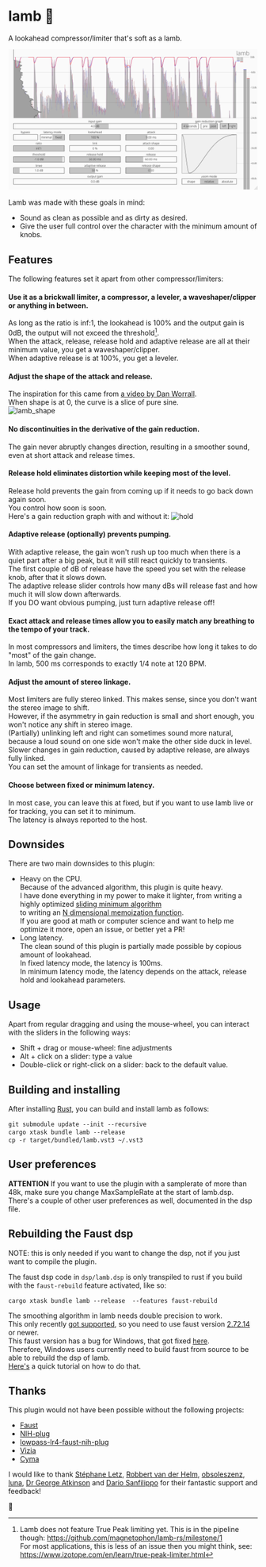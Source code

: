 # lamb 🐑

A lookahead compressor/limiter that's soft as a lamb. 

<p align=”center”>
    <img src="images/lamb.png" alt="screenshot">
</p>

Lamb was made with these goals in mind:

- Sound as clean as possible and as dirty as desired.
- Give the user full control over the character with the minimum amount of knobs.

## Features

The following features set it apart from other compressor/limiters:
#### Use it as a brickwall limiter, a compressor, a leveler, a waveshaper/clipper or anything in between.  
  As long as the ratio is inf:1, the lookahead is 100% and the output gain is 0dB, the output will not exceed the threshold[^1].  
  When the attack, release, release hold and adaptive release are all at their minimum value, you get a waveshaper/clipper.  
  When adaptive release is at 100%, you get a leveler.
#### Adjust the shape of the attack and release.  
  The inspiration for this came from [a video by Dan Worrall](https://youtu.be/7Yit769SN64?t=1115).  
  When shape is at 0, the curve is a slice of pure sine.  
  ![lamb_shape](https://github.com/magnetophon/lamb-rs/assets/7645711/bfb42317-0dfb-451e-84f0-a6af50eed433)
#### No discontinuities in the derivative of the gain reduction.  
  The gain never abruptly changes direction, resulting in a smoother sound, even at short attack and release times.
#### Release hold eliminates distortion while keeping most of the level.  
  Release hold prevents the gain from coming up if it needs to go back down again soon.  
  You control how soon is soon.  
  Here's a gain reduction graph with and without it:
  ![hold](https://github.com/magnetophon/lamb-rs/assets/7645711/6b11f866-2684-41a4-beb7-f83ea2964246)
#### Adaptive release (optionally) prevents pumping.  
  With adaptive release, the gain won't rush up too much when there is a quiet part after a big peak, but it will still react quickly to transients.  
  The first couple of dB of release have the speed you set with the release knob, after that it slows down.  
  The adaptive release slider controls how many dBs will release fast and how much it will slow down afterwards.  
  If you DO want obvious pumping, just turn adaptive release off!
#### Exact attack and release times allow you to easily match any breathing to the tempo of your track.   
  In most compressors and limiters, the times describe how long it takes to do "most" of the gain change.  
  In lamb, 500 ms corresponds to exactly 1/4 note at 120 BPM.
#### Adjust the amount of stereo linkage.  
  Most limiters are fully stereo linked.
  This makes sense, since you don't want the stereo image to shift.  
  However, if the asymmetry in gain reduction is small and short enough, you won't notice any shift in stereo image.  
  (Partially) unlinking left and right can sometimes sound more natural, because a loud sound on one side won't make the other side duck in level.  
  Slower changes in gain reduction, caused by  adaptive release, are always fully linked.  
  You can set the amount of linkage for transients as needed.
#### Choose between fixed or minimum latency.  
  In most case, you can leave this at fixed, but if you want to use lamb live or for tracking, you can set it to minimum.  
  The latency is always reported to the host.
  
## Downsides
There are two main downsides to this plugin:
- Heavy on the CPU.  
  Because of the advanced algorithm, this plugin is quite heavy.  
  I have done everything in my power to make it lighter, from writing a highly optimized [sliding minimum algorithm](https://github.com/grame-cncm/faustlibraries/blob/d28c51f6c667e00f521a8cb2232786795c558aa4/basics.lib#L2258-L2618)  
  to writing an [N dimensional memoization function](https://github.com/grame-cncm/faustlibraries/blob/d28c51f6c667e00f521a8cb2232786795c558aa4/basics.lib#L956-L1495).  
  If you are good at math or computer science and want to help me optimize it more, open an issue, or better yet a PR!
- Long latency.  
  The clean sound of this plugin is partially made possible by copious amount of lookahead.  
  In fixed latency mode, the latency is 100ms.  
  In minimum latency mode, the latency depends on the attack, release hold and lookahead parameters.
  

## Usage

Apart from regular dragging and using the mouse-wheel, you can interact with the sliders in the following ways:
- Shift + drag or mouse-wheel: fine adjustments
- Alt + click on a slider: type a value
- Double-click or right-click on a slider: back to the default value.


## Building and installing

After installing [Rust](https://rustup.rs/), you can build and install lamb as follows:

```shell
git submodule update --init --recursive
cargo xtask bundle lamb --release
cp -r target/bundled/lamb.vst3 ~/.vst3
```

## User preferences

  **ATTENTION** If you want to use the plugin with a samplerate of more than 48k, make sure you change MaxSampleRate at the start of lamb.dsp.  
  There's a couple of other user preferences as well, documented in the dsp file.

## Rebuilding the Faust dsp

NOTE:  this is only needed if you want to change the dsp, not if you just want to compile the plugin.

The faust dsp code in ``dsp/lamb.dsp`` is only transpiled to rust if you build with the ``faust-rebuild`` feature activated, like so: 

``` shell
cargo xtask bundle lamb --release  --features faust-rebuild
```

The smoothing algorithm in lamb needs double precision to work.  
This only recently [got supported](https://github.com/grame-cncm/faust/commit/9f2eb5766605f9f8235a45965c69ff33b4274685), so you need to use faust version [2.72.14](https://github.com/grame-cncm/faust/releases/tag/2.72.14) or newer.  
This faust version has a bug for Windows, that got fixed [here](https://github.com/grame-cncm/faust/commit/bde0c9e3168a6da9e953367856099100e9537490).  
Therefore, Windows users currently need to build faust from source to be able to rebuild the dsp of lamb.  
[Here's](https://github.com/grame-cncm/faust/wiki/BuildingSimple) a quick tutorial on how to do that.


## Thanks

This plugin would not have been possible without the following projects:
- [Faust](http://faust.grame.fr)
- [NIH-plug](https://github.com/robbert-vdh/nih-plug)
- [lowpass-lr4-faust-nih-plug](https://codeberg.org/obsoleszenz/lowpass-lr4-faust-nih-plug)
- [Vizia](https://github.com/vizia/vizia)
- [Cyma](https://github.com/223230/cyma)

I would like to thank [Stéphane Letz](https://github.com/sletz), [Robbert van der Helm](https://github.com/robbert-vdh), [obsoleszenz](https://github.com/obsoleszenz), [luna](https://github.com/223230), [Dr George Atkinson](https://github.com/geom3trik) and [Dario Sanfilippo](https://github.com/dariosanfilippo) for their fantastic support and feedback!   

🐑  

[^1]: Lamb does not feature True Peak limiting yet.
This is in the pipeline though: https://github.com/magnetophon/lamb-rs/milestone/1  
For most applications, this is less of an issue then you might think, see: https://www.izotope.com/en/learn/true-peak-limiter.html
